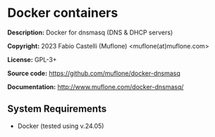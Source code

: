 Docker containers
=================
**Description:** Docker for dnsmasq (DNS & DHCP servers)

**Copyright:** 2023 Fabio Castelli (Muflone) <muflone(at)muflone.com>

**License:** GPL-3+

**Source code:** https://github.com/muflone/docker-dnsmasq

**Documentation:** http://www.muflone.com/docker-dnsmasq/

System Requirements
-------------------

* Docker (tested using v.24.05)
